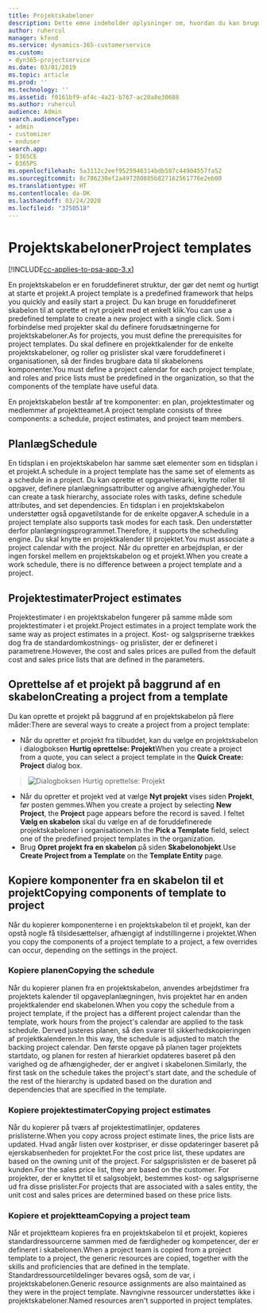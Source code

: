 ```yaml
---
title: Projektskabeloner
description: Dette emne indeholder oplysninger om, hvordan du kan bruge projektskabeloner til hurtig opsætning af projekter.
author: ruhercul
manager: kfend
ms.service: dynamics-365-customerservice
ms.custom:
- dyn365-projectservice
ms.date: 03/01/2019
ms.topic: article
ms.prod: ''
ms.technology: ''
ms.assetid: f0161bf9-af4c-4a21-b767-ac20a8e30688
ms.author: ruhercul
audience: Admin
search.audienceType:
- admin
- customizer
- enduser
search.app:
- D365CE
- D365PS
ms.openlocfilehash: 5a3112c2eef9525946314bdb587c44904557fa52
ms.sourcegitcommit: 8c786230ef2a497280885b827162561776e2eb00
ms.translationtype: HT
ms.contentlocale: da-DK
ms.lasthandoff: 03/24/2020
ms.locfileid: "3750518"
---
```

# <a name="project-templates"></a><span data-ttu-id="d5503-103">Projektskabeloner</span><span class="sxs-lookup"><span data-stu-id="d5503-103">Project templates</span></span> 

[!INCLUDE[cc-applies-to-psa-app-3.x](../includes/cc-applies-to-psa-app-3x.md)]

<span data-ttu-id="d5503-104">En projektskabelon er en foruddefineret struktur, der gør det nemt og hurtigt at starte et projekt.</span><span class="sxs-lookup"><span data-stu-id="d5503-104">A project template is a predefined framework that helps you quickly and easily start a project.</span></span> <span data-ttu-id="d5503-105">Du kan bruge en foruddefineret skabelon til at oprette et nyt projekt med et enkelt klik.</span><span class="sxs-lookup"><span data-stu-id="d5503-105">You can use a predefined template to create a new project with a single click.</span></span> <span data-ttu-id="d5503-106">Som i forbindelse med projekter skal du definere forudsætningerne for projektskabeloner.</span><span class="sxs-lookup"><span data-stu-id="d5503-106">As for projects, you must define the prerequisites for project templates.</span></span> <span data-ttu-id="d5503-107">Du skal definere en projektkalender for de enkelte projektskabeloner, og roller og prislister skal være foruddefineret i organisationen, så der findes brugbare data til skabelonens komponenter.</span><span class="sxs-lookup"><span data-stu-id="d5503-107">You must define a project calendar for each project template, and roles and price lists must be predefined in the organization, so that the components of the template have useful data.</span></span>

<span data-ttu-id="d5503-108">En projektskabelon består af tre komponenter: en plan, projektestimater og medlemmer af projektteamet.</span><span class="sxs-lookup"><span data-stu-id="d5503-108">A project template consists of three components: a schedule, project estimates, and project team members.</span></span>

## <a name="schedule"></a><span data-ttu-id="d5503-109">Planlæg</span><span class="sxs-lookup"><span data-stu-id="d5503-109">Schedule</span></span>

<span data-ttu-id="d5503-110">En tidsplan i en projektskabelon har samme sæt elementer som en tidsplan i et projekt.</span><span class="sxs-lookup"><span data-stu-id="d5503-110">A schedule in a project template has the same set of elements as a schedule in a project.</span></span> <span data-ttu-id="d5503-111">Du kan oprette et opgavehierarki, knytte roller til opgaver, definere planlægningsattributter og angive afhængigheder.</span><span class="sxs-lookup"><span data-stu-id="d5503-111">You can create a task hierarchy, associate roles with tasks, define schedule attributes, and set dependencies.</span></span> <span data-ttu-id="d5503-112">En tidsplan i en projektskabelon understøtter også opgavetilstande for de enkelte opgaver.</span><span class="sxs-lookup"><span data-stu-id="d5503-112">A schedule in a project template also supports task modes for each task.</span></span> <span data-ttu-id="d5503-113">Den understøtter derfor planlægningsprogrammet.</span><span class="sxs-lookup"><span data-stu-id="d5503-113">Therefore, it supports the scheduling engine.</span></span> <span data-ttu-id="d5503-114">Du skal knytte en projektkalender til projektet.</span><span class="sxs-lookup"><span data-stu-id="d5503-114">You must associate a project calendar with the project.</span></span> <span data-ttu-id="d5503-115">Når du opretter en arbejdsplan, er der ingen forskel mellem en projektskabelon og et projekt.</span><span class="sxs-lookup"><span data-stu-id="d5503-115">When you create a work schedule, there is no difference between a project template and a project.</span></span>

## <a name="project-estimates"></a><span data-ttu-id="d5503-116">Projektestimater</span><span class="sxs-lookup"><span data-stu-id="d5503-116">Project estimates</span></span>

<span data-ttu-id="d5503-117">Projektestimater i en projektskabelon fungerer på samme måde som projektestimater i et projekt.</span><span class="sxs-lookup"><span data-stu-id="d5503-117">Project estimates in a project template work the same way as project estimates in a project.</span></span> <span data-ttu-id="d5503-118">Kost- og salgspriserne trækkes dog fra de standardomkostnings- og prislister, der er defineret i parametrene.</span><span class="sxs-lookup"><span data-stu-id="d5503-118">However, the cost and sales prices are pulled from the default cost and sales price lists that are defined in the parameters.</span></span>

## <a name="creating-a-project-from-a-template"></a><span data-ttu-id="d5503-119">Oprettelse af et projekt på baggrund af en skabelon</span><span class="sxs-lookup"><span data-stu-id="d5503-119">Creating a project from a template</span></span>
 
<span data-ttu-id="d5503-120">Du kan oprette et projekt på baggrund af en projektskabelon på flere måder:</span><span class="sxs-lookup"><span data-stu-id="d5503-120">There are several ways to create a project from a project template:</span></span>

- <span data-ttu-id="d5503-121">Når du opretter et projekt fra tilbuddet, kan du vælge en projektskabelon i dialogboksen **Hurtig oprettelse: Projekt**</span><span class="sxs-lookup"><span data-stu-id="d5503-121">When you create a project from a quote, you can select a project template in the **Quick Create: Project** dialog box.</span></span>

> ![Dialogboksen Hurtig oprettelse: Projekt](media/project-11.png)

- <span data-ttu-id="d5503-123">Når du opretter et projekt ved at vælge **Nyt projekt** vises siden **Projekt**, før posten gemmes.</span><span class="sxs-lookup"><span data-stu-id="d5503-123">When you create a project by selecting **New Project**, the **Project** page appears before the record is saved.</span></span> <span data-ttu-id="d5503-124">I feltet **Vælg en skabelon** skal du vælge en af de foruddefinerede projektskabeloner i organisationen.</span><span class="sxs-lookup"><span data-stu-id="d5503-124">In the **Pick a Template** field, select one of the predefined project templates in the organization.</span></span>
- <span data-ttu-id="d5503-125">Brug **Opret projekt fra en skabelon** på siden **Skabelonobjekt**.</span><span class="sxs-lookup"><span data-stu-id="d5503-125">Use **Create Project from a Template** on the **Template Entity** page.</span></span>

## <a name="copying-components-of-template-to-project"></a><span data-ttu-id="d5503-126">Kopiere komponenter fra en skabelon til et projekt</span><span class="sxs-lookup"><span data-stu-id="d5503-126">Copying components of template to project</span></span>

<span data-ttu-id="d5503-127">Når du kopierer komponenterne i en projektskabelon til et projekt, kan der opstå nogle få tilsidesættelser, afhængigt af indstillingerne i projektet.</span><span class="sxs-lookup"><span data-stu-id="d5503-127">When you copy the components of a project template to a project, a few overrides can occur, depending on the settings in the project.</span></span>

### <a name="copying-the-schedule"></a><span data-ttu-id="d5503-128">Kopiere planen</span><span class="sxs-lookup"><span data-stu-id="d5503-128">Copying the schedule</span></span>

<span data-ttu-id="d5503-129">Når du kopierer planen fra en projektskabelon, anvendes arbejdstimer fra projektets kalender til opgaveplanlægningen, hvis projektet har en anden projektkalender end skabelonen.</span><span class="sxs-lookup"><span data-stu-id="d5503-129">When you copy the schedule from a project template, if the project has a different project calendar than the template, work hours from the project's calendar are applied to the task schedule.</span></span> <span data-ttu-id="d5503-130">Derved justeres planen, så den svarer til sikkerhedskopieringen af projektkalenderen.</span><span class="sxs-lookup"><span data-stu-id="d5503-130">In this way, the schedule is adjusted to match the backing project calendar.</span></span> <span data-ttu-id="d5503-131">Den første opgave på planen tager projektets startdato, og planen for resten af hierarkiet opdateres baseret på den varighed og de afhængigheder, der er angivet i skabelonen.</span><span class="sxs-lookup"><span data-stu-id="d5503-131">Similarly, the first task on the schedule takes the project's start date, and the schedule of the rest of the hierarchy is updated based on the duration and dependencies that are specified in the template.</span></span> 

### <a name="copying-project-estimates"></a><span data-ttu-id="d5503-132">Kopiere projektestimater</span><span class="sxs-lookup"><span data-stu-id="d5503-132">Copying project estimates</span></span> 

<span data-ttu-id="d5503-133">Når du kopierer på tværs af projektestimatlinjer, opdateres prislisterne.</span><span class="sxs-lookup"><span data-stu-id="d5503-133">When you copy across project estimate lines, the price lists are updated.</span></span> <span data-ttu-id="d5503-134">Hvad angår listen over kostpriser, er disse opdateringer baseret på ejerskabsenheden for projektet.</span><span class="sxs-lookup"><span data-stu-id="d5503-134">For the cost price list, these updates are based on the owning unit of the project.</span></span> <span data-ttu-id="d5503-135">For salgsprislisten er de baseret på kunden.</span><span class="sxs-lookup"><span data-stu-id="d5503-135">For the sales price list, they are based on the customer.</span></span> <span data-ttu-id="d5503-136">For projekter, der er knyttet til et salgsobjekt, bestemmes kost- og salgspriserne ud fra disse prislister.</span><span class="sxs-lookup"><span data-stu-id="d5503-136">For projects that are associated with a sales entity, the unit cost and sales prices are determined based on these price lists.</span></span>

### <a name="copying-a-project-team"></a><span data-ttu-id="d5503-137">Kopiere et projektteam</span><span class="sxs-lookup"><span data-stu-id="d5503-137">Copying a project team</span></span>

<span data-ttu-id="d5503-138">Når et projektteam kopieres fra en projektskabelon til et projekt, kopieres standardressourcerne sammen med de færdigheder og kompetencer, der er defineret i skabelonen.</span><span class="sxs-lookup"><span data-stu-id="d5503-138">When a project team is copied from a project template to a project, the generic resources are copied, together with the skills and proficiencies that are defined in the template.</span></span> <span data-ttu-id="d5503-139">Standardressourcetildelinger bevares også, som de var, i projektskabelonen.</span><span class="sxs-lookup"><span data-stu-id="d5503-139">Generic resource assignments are also maintained as they were in the project template.</span></span> <span data-ttu-id="d5503-140">Navngivne ressourcer understøttes ikke i projektskabeloner.</span><span class="sxs-lookup"><span data-stu-id="d5503-140">Named resources aren't supported in project templates.</span></span>
